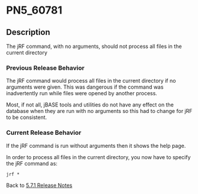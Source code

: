 # PN5_60781

<PageHeader />

## Description

The jRF command, with no arguments, should not process all files in the current directory

### Previous Release Behavior

The jRF command would process all files in the current directory if no arguments were given. This was dangerous if the command was inadvertently run while files were opened by another process.

Most, if not all, jBASE tools and utilities do not have any effect on the database when they are run with no arguments so this had to change for jRF to be consistent.

### Current Release Behavior

If the jRF command is run without arguments then it shows the help page.

In order to process all files in the current directory, you now have to specify the jRF command as:

```
jrf *
```

Back to [5.7.1 Release Notes](./../README.md)
